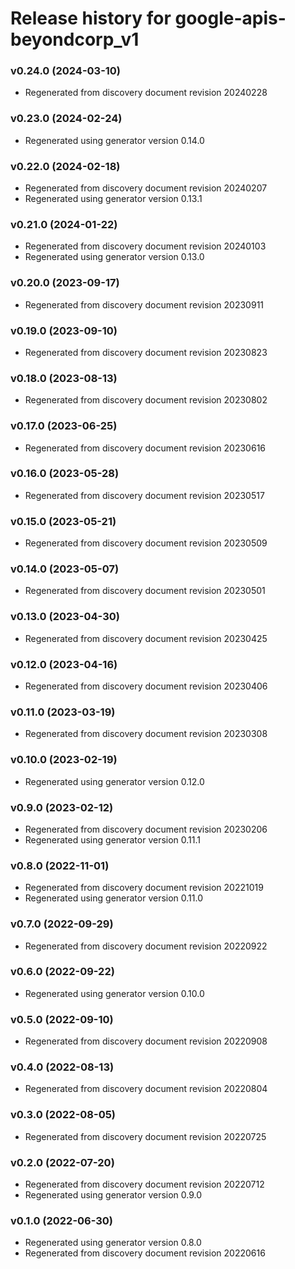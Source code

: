 # Release history for google-apis-beyondcorp_v1

### v0.24.0 (2024-03-10)

* Regenerated from discovery document revision 20240228

### v0.23.0 (2024-02-24)

* Regenerated using generator version 0.14.0

### v0.22.0 (2024-02-18)

* Regenerated from discovery document revision 20240207
* Regenerated using generator version 0.13.1

### v0.21.0 (2024-01-22)

* Regenerated from discovery document revision 20240103
* Regenerated using generator version 0.13.0

### v0.20.0 (2023-09-17)

* Regenerated from discovery document revision 20230911

### v0.19.0 (2023-09-10)

* Regenerated from discovery document revision 20230823

### v0.18.0 (2023-08-13)

* Regenerated from discovery document revision 20230802

### v0.17.0 (2023-06-25)

* Regenerated from discovery document revision 20230616

### v0.16.0 (2023-05-28)

* Regenerated from discovery document revision 20230517

### v0.15.0 (2023-05-21)

* Regenerated from discovery document revision 20230509

### v0.14.0 (2023-05-07)

* Regenerated from discovery document revision 20230501

### v0.13.0 (2023-04-30)

* Regenerated from discovery document revision 20230425

### v0.12.0 (2023-04-16)

* Regenerated from discovery document revision 20230406

### v0.11.0 (2023-03-19)

* Regenerated from discovery document revision 20230308

### v0.10.0 (2023-02-19)

* Regenerated using generator version 0.12.0

### v0.9.0 (2023-02-12)

* Regenerated from discovery document revision 20230206
* Regenerated using generator version 0.11.1

### v0.8.0 (2022-11-01)

* Regenerated from discovery document revision 20221019
* Regenerated using generator version 0.11.0

### v0.7.0 (2022-09-29)

* Regenerated from discovery document revision 20220922

### v0.6.0 (2022-09-22)

* Regenerated using generator version 0.10.0

### v0.5.0 (2022-09-10)

* Regenerated from discovery document revision 20220908

### v0.4.0 (2022-08-13)

* Regenerated from discovery document revision 20220804

### v0.3.0 (2022-08-05)

* Regenerated from discovery document revision 20220725

### v0.2.0 (2022-07-20)

* Regenerated from discovery document revision 20220712
* Regenerated using generator version 0.9.0

### v0.1.0 (2022-06-30)

* Regenerated using generator version 0.8.0
* Regenerated from discovery document revision 20220616

